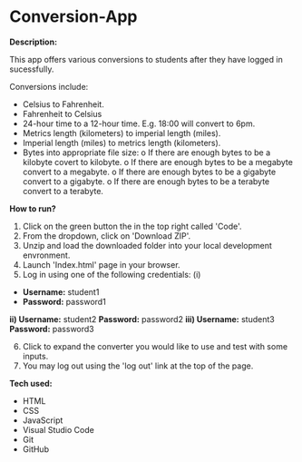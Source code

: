 # Conversion-App

**Description:**

This app offers various conversions to students after they have logged in sucessfully. 

Conversions include:
* Celsius to Fahrenheit.
* Fahrenheit to Celsius
* 24-hour time to a 12-hour time. E.g. 18:00 will convert to 6pm.
* Metrics length (kilometers) to imperial length (miles).
* Imperial length (miles) to metrics length (kilometers).
* Bytes into appropriate file size:
  o If there are enough bytes to be a kilobyte covert to kilobyte.
  o If there are enough bytes to be a megabyte convert to a megabyte.
  o If there are enough bytes to be a gigabyte convert to a gigabyte.
  o If there are enough bytes to be a terabyte convert to a terabyte.
  
**How to run?**
1. Click on the green button the in the top right called 'Code'.
2. From the dropdown, click on 'Download ZIP'.
3. Unzip and load the downloaded folder into your local development envronment. 
4. Launch 'Index.html' page in your browser.
5. Log in using one of the following credentials:
  (i)
  * **Username:** student1
  * **Password:** password1
    
 **ii) Username:** student2
 **Password:** password2
**iii) Username:** student3
       **Password:** password3
     
6. Click to expand the converter you would like to use and test with some inputs. 
7. You may log out using the 'log out' link at the top of the page.

**Tech used:**
* HTML
* CSS
* JavaScript
* Visual Studio Code
* Git
* GitHub
